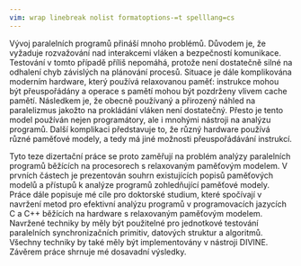```yaml
---
vim: wrap linebreak nolist formatoptions-=t spelllang=cs
---
```


Vývoj paralelních programů přináší mnoho problémů.
Důvodem je, že vyžaduje rozvažování nad interakcemi vláken a bezpečností komunikace.
Testování v tomto případě příliš nepomáhá, protože není dostatečně silné na odhalení chyb závislých na plánování procesů.
Situace je dále komplikována moderním hardware, který používá relaxovanou paměť: instrukce mohou být přeuspořádány a operace s pamětí mohou být pozdrženy vlivem cache pamětí.
Následkem je, že obecně používaný a přirozený náhled na paralelizmus jakožto na prokládání vláken není dostatečný.
Přesto je tento model používán nejen programátory, ale i mnohými nástroji na analýzu programů.
Další komplikaci představuje to, že různý hardware používá různé paměťové modely, a tedy má jiné možnosti přeuspořádávání instrukcí.

Tyto teze dizertační práce se proto zaměřují na problém analýzy paralelních programů běžících na procesorech s relaxovaným paměťovým modelem.
V prvních částech je prezentován souhrn existujících popisů paměťových modelů a přístupů k analýze programů zohledňující paměťové modely.
Práce dále popisuje mé cíle pro doktorské studium, které spočívají v navržení metod pro efektivní analýzu programů v programovacích jazycích C a C++ běžících na hardware s relaxovaným paměťovým modelem.
Navržené techniky by měly být použitelné pro jednotkové testování paralelních synchronizačních primitiv, datových struktur a algoritmů.
Všechny techniky by také měly být implementovány v nástroji DIVINE.
Závěrem práce shrnuje mé dosavadní výsledky.
